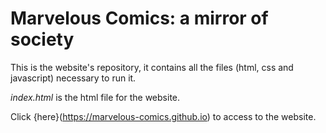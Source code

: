 # Marvelous Comics: a mirror of society
This is the website's repository, it contains all the files (html, css and javascript) necessary to run it.

*index.html* is the html file for the website.

Click {here}(https://marvelous-comics.github.io) to access to the website.
